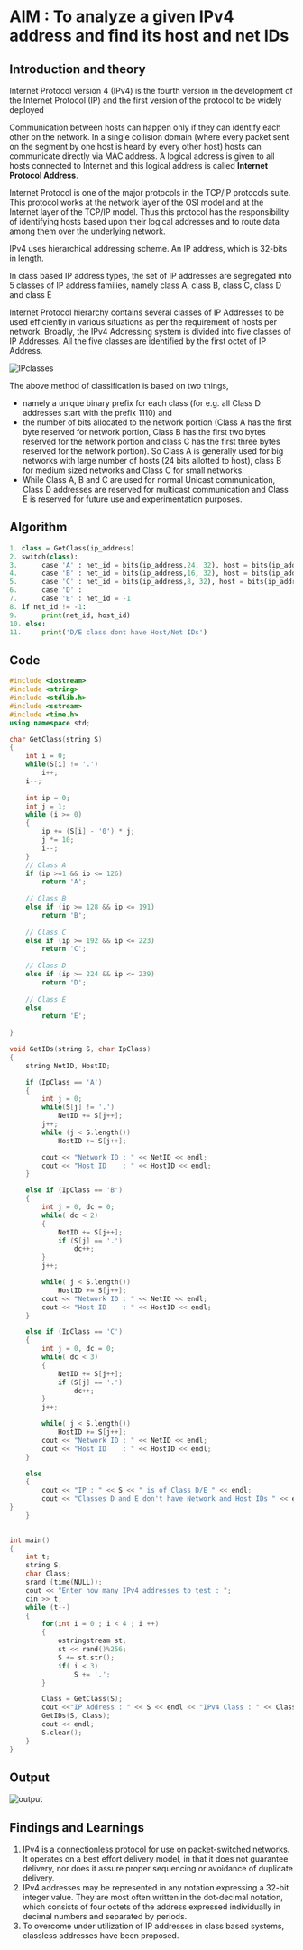 # AIM : To analyze a given IPv4 address and find its host and net IDs

## Introduction and theory

Internet Protocol version 4 (IPv4) is the fourth version in the development of the Internet Protocol (IP) and the first version of the protocol to be widely deployed

Communication between hosts can happen only if they can identify each other on the network. In a single collision domain (where every packet sent on the segment by one host is heard by every other host) hosts can communicate directly via MAC address. A logical address is given to all hosts connected to Internet and this logical address is called **Internet Protocol Address**.

Internet Protocol is one of the major protocols in the TCP/IP protocols suite. This protocol works at the network layer of the OSI model and at the Internet layer of the TCP/IP model. Thus this protocol has the responsibility of identifying hosts based upon their logical addresses and to route data among them over the underlying network.

IPv4 uses hierarchical addressing scheme. An IP address, which is 32-bits in length.

In class based IP address types, the set of IP addresses are segregated into  5 classes of IP address families, namely class A, class B, class C, class D and class E

Internet Protocol hierarchy contains several classes of IP Addresses to be used efficiently in various situations as per the requirement of hosts per network. Broadly, the IPv4 Addressing system is divided into five classes of IP Addresses. All the five classes are identified by the first octet of IP Address.

![IPclasses](../outputs/IPclasses.jpg)

The above method of classification is based on two things,

- namely a unique binary prefix for each class (for e.g. all Class D addresses start with the prefix 1110) and
- the number of bits allocated to the network portion (Class A has the first byte reserved for network portion, Class B has the first two bytes reserved for the network portion and class C has the first three bytes reserved for the network portion). So Class A is generally used for big networks with large number of hosts (24 bits allotted to host), class B for medium sized networks and Class C for small networks.
- While Class A, B and C are used for normal Unicast communication, Class D addresses are reserved for multicast communication and Class E is reserved for future use and experimentation purposes.



## Algorithm

``` python
1. class = GetClass(ip_address)
2. switch(class):
3.		case 'A' : net_id = bits(ip_address,24, 32), host = bits(ip_address, 0, 24)
4. 		case 'B' : net_id = bits(ip_address,16, 32), host = bits(ip_address, 0, 16)
5. 		case 'C' : net_id = bits(ip_address,8, 32), host = bits(ip_address, 0, 8)
6. 		case 'D' :
7. 		case 'E' : net_id = -1
8. if net_id != -1:
9. 		print(net_id, host_id)
10. else:
11. 	print('D/E class dont have Host/Net IDs')
```

## Code

```c++
#include <iostream>
#include <string>
#include <stdlib.h>
#include <sstream>
#include <time.h>
using namespace std;

char GetClass(string S)
{
    int i = 0;
    while(S[i] != '.')
        i++;
    i--;
    
    int ip = 0;
    int j = 1;
    while (i >= 0)
    {
        ip += (S[i] - '0') * j;
        j *= 10;
        i--;
    }
    // Class A
    if (ip >=1 && ip <= 126)
        return 'A';
 
    // Class B
    else if (ip >= 128 && ip <= 191)
        return 'B';
 
    // Class C
    else if (ip >= 192 && ip <= 223)
        return 'C';
 
    // Class D
    else if (ip >= 224 && ip <= 239)
        return 'D';
 
    // Class E
    else
        return 'E';
    
}

void GetIDs(string S, char IpClass)
{
    string NetID, HostID;

    if (IpClass == 'A')
    {
        int j = 0;
        while(S[j] != '.')
            NetID += S[j++];
        j++;
        while (j < S.length())
            HostID += S[j++];

        cout << "Network ID : " << NetID << endl;
        cout << "Host ID    : " << HostID << endl;
    }

    else if (IpClass == 'B')
    {
        int j = 0, dc = 0;
        while( dc < 2)
        {
            NetID += S[j++];
            if (S[j] == '.')
                dc++;
        }
        j++;

        while( j < S.length())
            HostID += S[j++];
        cout << "Network ID : " << NetID << endl;
        cout << "Host ID    : " << HostID << endl;
    }

    else if (IpClass == 'C')
    {
        int j = 0, dc = 0;
        while( dc < 3)
        {
            NetID += S[j++];
            if (S[j] == '.')
                dc++;
        }
        j++;

        while( j < S.length())
            HostID += S[j++];
        cout << "Network ID : " << NetID << endl;
        cout << "Host ID    : " << HostID << endl;
    }

    else
    {
        cout << "IP : " << S << " is of Class D/E " << endl;
        cout << "Classes D and E don't have Network and Host IDs " << endl;
}
    }
        

int main()
{
    int t;
    string S;
    char Class;
    srand (time(NULL));    
    cout << "Enter how many IPv4 addresses to test : ";
    cin >> t;
    while (t--)
    {
        for(int i = 0 ; i < 4 ; i ++)
        {
            ostringstream st;
            st << rand()%256;
            S += st.str();
            if( i < 3)
                S += '.';
        }

        Class = GetClass(S);
        cout <<"IP Address : " << S << endl << "IPv4 Class : " << Class << endl;
        GetIDs(S, Class);
        cout << endl;
        S.clear();
    }
}
```



## Output

![output](../outputs/ip_out.PNG)

## Findings and Learnings

1. IPv4 is a connectionless protocol for use on packet-switched networks. It operates on a best effort delivery model, in that it does not guarantee delivery, nor does it assure proper sequencing or avoidance of duplicate delivery.
2. IPv4 addresses may be represented in any notation expressing a 32-bit integer value. They are most often written in the dot-decimal notation, which consists of four octets of the address expressed individually in decimal numbers and separated by periods.
3. To overcome under utilization of IP addresses in class based systems, classless addresses have been proposed.

